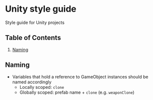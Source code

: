 # Unity style guide
Style guide for Unity projects

## Table of Contents
1. [Naming](#naming)

## Naming
- Variables that hold a reference to GameObject instances should be named accordingly
  - Locally scoped: `clone`
  - Globally scoped: prefab name + `clone` (e.g. `weaponClone`)
